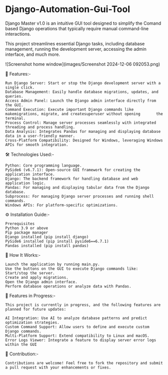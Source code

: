 # Django-Automation-Gui-Tool
Django Master v1.0 is an intuitive GUI tool designed to simplify the Comand based Django operations that typically require manual command-line interactions.

This project streamlines essential Django tasks, including database management, running the development server, accessing the admin interface, and much more.

![Screenshot home window](images/Screenshot 2024-12-06 092053.png)


🚀 Features:-

    Run Django Server: Start or stop the Django development server with a single click.
    Database Management: Easily handle database migrations, updates, and queries.
    Access Admin Panel: Launch the Django admin interface directly from the GUI.
    Command Execution: Execute important Django commands like makemigrations, migrate, and createsuperuser without opening       the terminal.
    Process Control: Manage server processes seamlessly with integrated threading and process handling.
    Data Analysis: Integrates Pandas for managing and displaying database data in a user-friendly manner.
    Cross-Platform Compatibility: Designed for Windows, leveraging Windows APIs for smooth integration.


🛠️ Technologies Used:-

    Python: Core programming language.
    PySide6 (v6.7.1): Open-source GUI framework for creating the application interface.
    Django: The backend framework for handling database and web application logic.
    Pandas: For managing and displaying tabular data from the Django database.
    Subprocess: For managing Django server processes and running shell commands.
    Windows APIs: For platform-specific optimizations.


⚙️ Installation Guide:-
      
  
    Prerequisites
    Python 3.9 or above
    Pip package manager
    Django installed (pip install django)
    PySide6 installed (pip install pyside6==6.7.1)
    Pandas installed (pip install pandas)

🌟 How It Works:-

    Launch the application by running main.py.
    Use the buttons on the GUI to execute Django commands like:
    Start/stop the server.
    Create and apply migrations.
    Open the Django admin interface.
    Perform database operations or analyze data with Pandas.



📖 Features in Progress:-

    This project is currently in progress, and the following features are planned for future updates:

    AI Integration: Use AI to analyze database patterns and predict optimization strategies.
    Custom Command Support: Allow users to define and execute custom Django commands.
    Multi-Platform Support: Extend compatibility to Linux and macOS.
    Error Logs Viewer: Integrate a feature to display server error logs within the GUI


🤝 Contribution:-

    Contributions are welcome! Feel free to fork the repository and submit a pull request with your enhancements or fixes.
